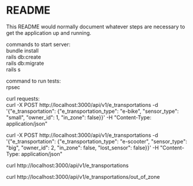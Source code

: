 # README

This README would normally document whatever steps are necessary to get the
application up and running.  

commands to start server:  
bundle install  
rails db:create  
rails db:migrate  
rails s  
  
command to run tests:  
rpsec  

curl requests:  
curl -X POST http://localhost:3000/api/v1/e_transportations -d '{"e_transportation": {"e_transportation_type": "e-bike", "sensor_type": "small", "owner_id": 1, "in_zone": false}}' -H "Content-Type: application/json"  

curl -X POST http://localhost:3000/api/v1/e_transportations -d '{"e_transportation": {"e_transportation_type": "e-scooter", "sensor_type": "big", "owner_id": 2, "in_zone": false, "lost_sensor": false}}' -H "Content-Type: application/json"  

curl http://localhost:3000/api/v1/e_transportations

curl http://localhost:3000/api/v1/e_transportations/out_of_zone